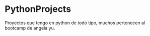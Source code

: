 # PythonProjects
Proyectos que tengo en python de todo tipo, muchos pertenecen al bootcamp de angela yu.
